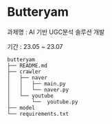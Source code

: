 # Butteryam

과제명 : AI 기반 UGC분석 솔루션 개발

기간 : 23.05 ~ 23.07


```
butteryam
├── README.md
├── crawler
│   ├── naver
│   │   ├── main.py
│   │   └── naver.py
│   └── youtube
│       └──  youtube.py
├── model
└── requirements.txt

```

## 
